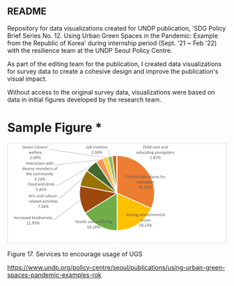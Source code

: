 ## README

Repository for data visualizations created for UNDP publication, 'SDG Policy Brief Series No. 12. Using Urban Green Spaces in the Pandemic: Example from the Republic of Korea' during internship period (Sept. '21 ~ Feb '22) with the resilience team at the UNDP Seoul Policy Centre.

As part of the editing team for the publication, I created data visualizations for survey data to create a cohesive design and improve the publication's visual impact.

Without access to the original survey data, visualizations were based on data in initial figures developed by the research team. 
# Sample Figure *

![png](figures/fig17or.png) 
 

Figure 17. Services to encourage usage of UGS


https://www.undp.org/policy-centre/seoul/publications/using-urban-green-spaces-pandemic-examples-rok 
